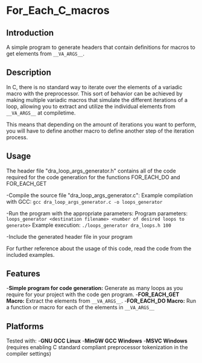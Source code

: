# For_Each_C_macros

## Introduction
A simple program to generate headers that contain definitions for macros to get elements from ```__VA_ARGS__```.

## Description
In C, there is no standard way to iterate over the elements of a variadic macro with the preprocessor. This sort of behavior can be achieved by making multiple variadic macros that simulate the different iterations of a loop, allowing you to extract and utilize the individual elements from ```__VA_ARGS__``` at compiletime.

This means that depending on the amount of iterations you want to perform, you will have to define another macro to define another step of the iteration process.

## Usage
The header file "dra_loop_args_generator.h" contains all of the code required for the code generation for the functions FOR_EACH_DO and FOR_EACH_GET

-Compile the source file "dra_loop_args_generator.c":
	Example compilation with GCC: ```gcc dra_loop_args_generator.c -o loops_generator```

-Run the program with the appropriate parameters:
	Program parameters: ```loops_generator <destination filename> <number of desired loops to generate>```
	Example execution: ```./loops_generator dra_loops.h 100```

-Include the generated header file in your program

For further reference about the usage of this code, read the code from the included examples.

## Features
-**Simple program for code generation:** Generate as many loops as you require for your project with the code gen program.
-**FOR_EACH_GET Macro:** Extract the elements from ```__VA_ARGS__```.
-**FOR_EACH_DO Macro:** Run a function or macro for each of the elements in ```__VA_ARGS__```


## Platforms
Tested with:
-**GNU GCC Linux**
-**MinGW GCC Windows**
-**MSVC Windows** (requires enabling C standard compliant preprocessor tokenization in the compiler settings)
